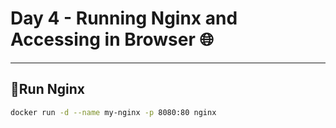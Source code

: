 # Day 4 - Running Nginx and Accessing in Browser 🌐

---

## 🔹Run Nginx
```bash
docker run -d --name my-nginx -p 8080:80 nginx